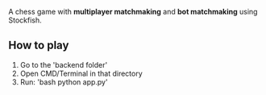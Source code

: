 A chess game with **multiplayer matchmaking** and **bot matchmaking** using Stockfish.
## How to play
1. Go to the 'backend folder'
2. Open CMD/Terminal in that directory
3. Run:
   'bash python app.py'
